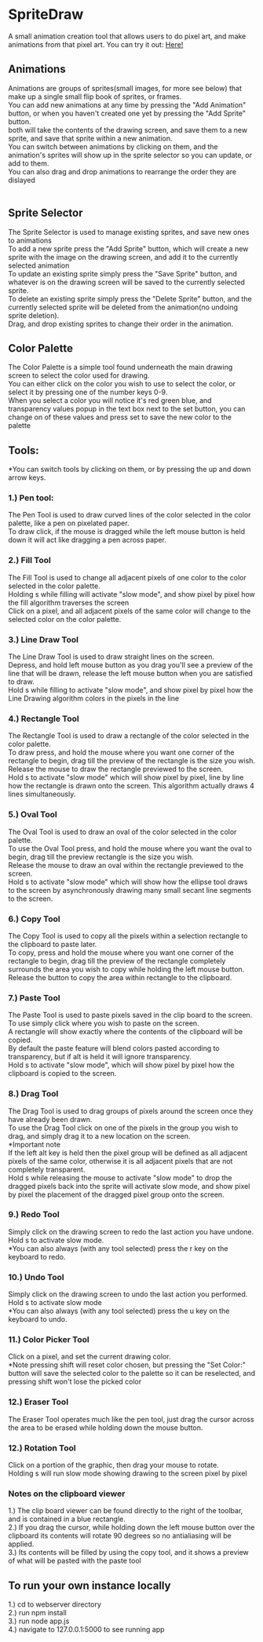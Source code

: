 # SpriteDraw
A small animation creation tool that allows users to do pixel art, and make animations from that pixel art.
You can try it out: <a href="http://andrew-rubinstein.com/SpriteDraw/web">Here!</a>
<br>
<h2>Animations</h2>
Animations are groups of sprites(small images, for more see below) that make up a single small flip book of sprites, or frames.<br>
You can add new animations at any time by pressing the "Add Animation" button, or when you haven't created one yet by pressing the "Add Sprite" button.<br>
both will take the contents of the drawing screen, and save them to a new sprite, and save that sprite within a new animation.<br>
You can switch between animations by clicking on them, and the animation's sprites will show up in the sprite selector so you can update, or add to them.<br>
You can also drag and drop animations to rearrange the order they are dislayed<br>
<br>
<h2>Sprite Selector</h2>
The Sprite Selector is used to manage existing sprites, and save new ones to animations<br>
To add a new sprite press the "Add Sprite" button, which will create a new sprite with the image on the drawing screen, and add it to the currently selected animation<br>
To update an existing sprite simply press the "Save Sprite" button, and whatever is on the drawing screen will be saved to the currently selected sprite.<br>
To delete an existing sprite simply press the "Delete Sprite" button, and the currently selected sprite will be deleted from the animation(no undoing sprite deletion).<br>
Drag, and drop existing sprites to change their order in the animation. 
<br>
<h2>Color Palette</h2>
The Color Palette is a simple tool found underneath the main drawing screen to select the color used for drawing.<br>
You can either click on the color you wish to use to select the color, or select it by pressing one of the number keys 0-9.<br>
When you select a color you will notice it's red green blue, and transparency values popup in the text box next to the set button,
you can change on of these values and press set to save the new color to the palette
<br>

<h2>Tools:</h2>
*You can switch tools by clicking on them, or by pressing the up and down arrow keys.

<h3>1.) Pen tool:</h3>
The Pen Tool is used to draw curved lines of the color selected in the color palette, like a pen on pixelated paper.<br>
To draw click, if the mouse is dragged while the left mouse button is held down it will act like dragging a pen across paper.
<br>
<h3>2.) Fill Tool</h3>
The Fill Tool is used to change all adjacent pixels of one color to the color selected in the color palette.<br>
Holding s while filling will activate "slow mode", and show pixel by pixel how the fill algorithm traverses the screen<br>
Click on a pixel, and all adjacent pixels of the same color will change to the selected color on the color palette.
<br>
<h3>3.) Line Draw Tool</h3>
The Line Draw Tool is used to draw straight lines on the screen.<br>
Depress, and hold left mouse button as you drag you'll see a preview of the line that will be drawn, release the left mouse button when you are satisfied to draw.<br>
Hold s while filling to activate "slow mode", and show pixel by pixel how the Line Drawing algorithm colors in the pixels in the line
<br>
<h3>4.) Rectangle Tool</h3>
The Rectangle Tool is used to draw a rectangle of the color selected in the color palette.<br>
To draw press, and hold the mouse where you want one corner of the rectangle to begin, drag till the preview of the rectangle is the size you wish.<br>
Release the mouse to draw the rectangle previewed to the screen.<br>
Hold s to activate "slow mode" which will show pixel by pixel, line by line how the rectangle is drawn onto the screen.  This algorithm actually draws 4 lines simultaneously.
<br>
<h3>5.) Oval Tool</h3>
The Oval Tool is used to draw an oval of the color selected in the color palette.<br>
To use the Oval Tool press, and hold the mouse where you want the oval to begin, drag till the preview rectangle is the size you wish.<br>
Release the mouse to draw an oval within the rectangle previewed to the screen.<br>
Hold s to activate "slow mode" which will show how the ellipse tool draws to the screen by asynchronously drawing many small secant line segments to the screen. 
<br>
<h3>6.) Copy Tool</h3>
The Copy Tool is used to copy all the pixels within a selection rectangle to the clipboard to paste later.<br>
To copy, press and hold the mouse where you want one corner of the rectangle to begin, drag till the preview of the rectangle completely surrounds the area you wish to copy while holding the left mouse button.<br>
Release the button to copy the area within rectangle to the clipboard.
<br>
<h3>7.) Paste Tool</h3>
The Paste Tool is used to paste pixels saved in the clip board to the screen.<br>
To use simply click where you wish to paste on the screen. <br>
A rectangle will show exactly where the contents of the clipboard will be copied.<br>
By default the paste feature will blend colors pasted according to transparency, but if alt is held it will ignore transparency.<br>
Hold s to activate "slow mode", which will show pixel by pixel how the clipboard is copied to the screen.
<br>
<h3>8.) Drag Tool</h3>
The Drag Tool is used to drag groups of pixels around the screen once they have already been drawn.<br>
To use the Drag Tool click on one of the pixels in the group you wish to drag, and simply drag it to a new location on the screen.<br>
*Important note<br>
If the left alt key is held then the pixel group will be defined as all adjacent pixels of the same color, otherwise it is all adjacent pixels that are not completely transparent.<br>
Hold s while releasing the mouse to activate "slow mode" to drop the dragged pixels back into the sprite will activate slow mode, and show pixel by pixel the placement of the dragged pixel group onto the screen.
<br>
<h3>9.) Redo Tool</h3>
Simply click on the drawing screen to redo the last action you have undone.<br>
Hold s to activate slow mode.<br>
*You can also always (with any tool selected) press the r key on the keyboard to redo.
<br>
<h3>10.) Undo Tool</h3>
Simply click on the drawing screen to undo the last action you performed.<br>
Hold s to activate slow mode<br>
*You can also always (with any tool selected) press the u key on the keyboard to undo.
<br>
<h3>11.) Color Picker Tool</h3>
Click on a pixel, and set the current drawing color.<br>
*Note pressing shift will reset color chosen, but pressing the "Set Color:" button will save the selected color to the palette so it can be reselected, and pressing shift won't lose the picked color<br>
<h3>12.) Eraser Tool</h3>
The Eraser Tool operates much like the pen tool, just drag the cursor across the area to be erased while holding down the mouse button.<br>
<h3>12.) Rotation Tool</h3>
Click on a portion of the graphic, then drag your mouse to rotate.<br>
Holding s will run slow mode showing drawing to the screen pixel by pixel<br>
<h3>Notes on the clipboard viewer</h3>
1.) The clip board viewer can be found directly to the right of the toolbar, and is contained in a blue rectangle.<br>
2.) If you drag the cursor, while holding down the left mouse button over the clipboard its contents will rotate 90 degrees so no antialiasing will be applied.<br>
3.) Its contents will be filled by using the copy tool, and it shows a preview of what will be pasted with the paste tool<br>
<h2>To run your own instance locally</h2>
1.) cd to webserver directory<br>
2.) run npm install<br>
3.) run node app.js<br>
4.) navigate to 127.0.0.1:5000 to see running app
